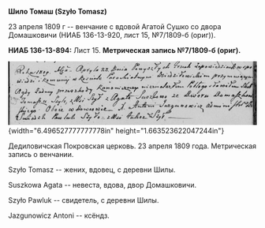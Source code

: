 **Шило Томаш (Szyło Tomasz)**

23 апреля 1809 г -- венчание с вдовой Агатой Сушко со двора Домашковичи
(НИАБ 136-13-920, лист 15, №7/1809-б (ориг)).

**НИАБ 136-13-894:** Лист 15. **Метрическая запись №7/1809-б (ориг).**

![](./media/6e6f692978138a94ce33a8779cb3998882787d90.png){width="6.496527777777778in"
height="1.663523622047244in"}

Дедиловичская Покровская церковь. 23 апреля 1809 года. Метрическая
запись о венчании.

Szyło Tomasz -- жених, вдовец, с деревни Шилы.

Suszkowa Agata -- невеста, вдова, двор Домашковичи.

Szyło Pawluk -- свидетель, с деревни Шилы.

Jazgunowicz Antoni -- ксёндз.
